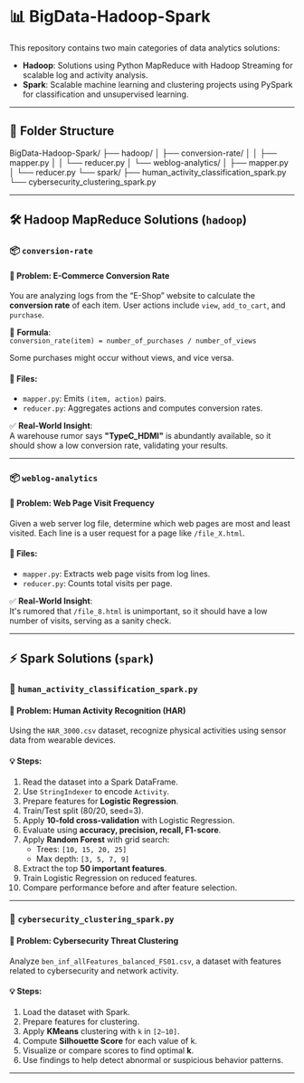 # 📊 BigData-Hadoop-Spark

This repository contains two main categories of data analytics solutions:

- **Hadoop**: Solutions using Python MapReduce with Hadoop Streaming for scalable log and activity analysis.
- **Spark**: Scalable machine learning and clustering projects using PySpark for classification and unsupervised learning.

---

## 📁 Folder Structure

BigData-Hadoop-Spark/ ├── hadoop/ │ ├── conversion-rate/ │ │ ├── mapper.py │ │ └── reducer.py │ └── weblog-analytics/ │ ├── mapper.py │ └── reducer.py └── spark/ ├── human_activity_classification_spark.py └── cybersecurity_clustering_spark.py


---

## 🛠 Hadoop MapReduce Solutions (`hadoop`)

### 📦 `conversion-rate`

#### 🧩 Problem: E-Commerce Conversion Rate

You are analyzing logs from the “E-Shop” website to calculate the **conversion rate** of each item. User actions include `view`, `add_to_cart`, and `purchase`.

📌 **Formula**:  
`conversion_rate(item) = number_of_purchases / number_of_views`

Some purchases might occur without views, and vice versa.

#### 📂 Files:
- `mapper.py`: Emits `(item, action)` pairs.
- `reducer.py`: Aggregates actions and computes conversion rates.

✅ **Real-World Insight**:  
A warehouse rumor says **"TypeC_HDMI"** is abundantly available, so it should show a low conversion rate, validating your results.

---

### 📦 `weblog-analytics`

#### 🧩 Problem: Web Page Visit Frequency

Given a web server log file, determine which web pages are most and least visited. Each line is a user request for a page like `/file_X.html`.

#### 📂 Files:
- `mapper.py`: Extracts web page visits from log lines.
- `reducer.py`: Counts total visits per page.

✅ **Real-World Insight**:  
It's rumored that `/file_8.html` is unimportant, so it should have a low number of visits, serving as a sanity check.

---

## ⚡ Spark Solutions (`spark`)

### 🔹 `human_activity_classification_spark.py`

#### 🧩 Problem: Human Activity Recognition (HAR)

Using the `HAR_3000.csv` dataset, recognize physical activities using sensor data from wearable devices.

#### 💡 Steps:
1. Read the dataset into a Spark DataFrame.
2. Use `StringIndexer` to encode `Activity`.
3. Prepare features for **Logistic Regression**.
4. Train/Test split (80/20, seed=3).
5. Apply **10-fold cross-validation** with Logistic Regression.
6. Evaluate using **accuracy, precision, recall, F1-score**.
7. Apply **Random Forest** with grid search:
   - Trees: `[10, 15, 20, 25]`
   - Max depth: `[3, 5, 7, 9]`
8. Extract the top **50 important features**.
9. Train Logistic Regression on reduced features.
10. Compare performance before and after feature selection.

---

### 🔹 `cybersecurity_clustering_spark.py`

#### 🧩 Problem: Cybersecurity Threat Clustering

Analyze `ben_inf_allFeatures_balanced_FS01.csv`, a dataset with features related to cybersecurity and network activity.

#### 💡 Steps:
1. Load the dataset with Spark.
2. Prepare features for clustering.
3. Apply **KMeans** clustering with `k` in `[2–10]`.
4. Compute **Silhouette Score** for each value of k.
5. Visualize or compare scores to find optimal **k**.
6. Use findings to help detect abnormal or suspicious behavior patterns.


---




